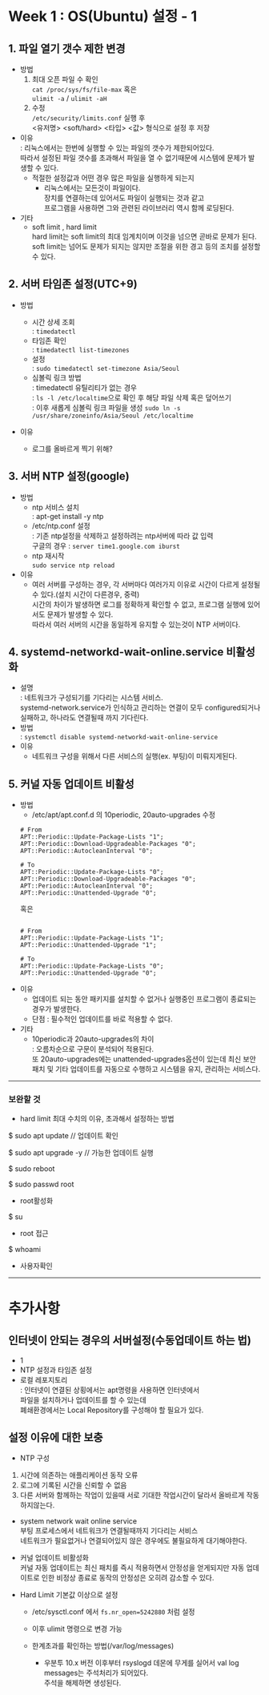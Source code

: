 # Week 1 : OS(Ubuntu) 설정 - 1  

## 1. 파일 열기 갯수 제한 변경
- 방법  
    1. 최대 오픈 파일 수 확인  
    `cat /proc/sys/fs/file-max` 혹은  
    `ulimit -a` / `ulimit -aH`
    2. 수정  
    `/etc/security/limits.conf` 실행 후  
    <유저명> <soft/hard> <타입> <값> 형식으로 설정 후 저장 
- 이유  
    : 리눅스에서는 한번에 실행할 수 있는 파일의 갯수가 제한되어있다.  
    따라서 설정된 파일 갯수를 초과해서 파일을 열 수 없기때문에 시스템에 문제가 발생할 수 있다.  
    + 적절한 설정값과 어떤 경우 많은 파일을 실행하게 되는지
        - 리눅스에서는 모든것이 파일이다.  
        장치를 연결하는데 있어서도 파일이 실행되는 것과 같고  
        프로그램을 사용하면 그와 관련된 라이브러리 역시 함께 로딩된다.  
- 기타  
    - soft limit , hard limit  
    hard limit는 soft limit의 최대 임계치이며 이것을 넘으면 곧바로 문제가 된다.  
    soft limit는 넘어도 문제가 되지는 않지만 조절을 위한 경고 등의 조치를 설정할 수 있다.  

## 2. 서버 타임존 설정(UTC+9)
- 방법
    - 시간 상세 조회  
    : `timedatectl`
    - 타임존 확인  
    : `timedatectl list-timezones`
    - 설정  
    : `sudo timedatectl set-timezone Asia/Seoul`
    - 심볼릭 링크 방법  
    : timedatectl 유틸리티가 없는 경우  
    : `ls -l /etc/localtime`으로 확인 후 해당 파일 삭제 혹은 덮어쓰기  
    : 이후 새롭게 심볼릭 링크 파일을 생성 `sudo ln -s /usr/share/zoneinfo/Asia/Seoul /etc/localtime`

- 이유
    - 로그를 올바르게 찍기 위해?

## 3. 서버 NTP 설정(google)
- 방법
    - ntp 서비스 설치  
    : apt-get install -y ntp
    - /etc/ntp.conf 설정  
    : 기존 ntp설정을 삭제하고 설정하려는 ntp서버에 따라 값 입력  
    구글의 경우 : `server time1.google.com iburst`
    - ntp 재시작  
    `sudo service ntp reload`  
- 이유
    - 여러 서버를 구성하는 경우, 각 서버마다 여러가지 이유로 시간이 다르게 설정될 수 있다.(설치 시간이 다른경우, 중력)  
    시간의 차이가 발생하면 로그를 정확하게 확인할 수 없고, 프로그램 실행에 있어서도 문제가 발생할 수 있다.  
    따라서 여러 서버의 시간을 동일하게 유지할 수 있는것이 NTP 서버이다.  

## 4. systemd-networkd-wait-online.service 비활성화
- 설명  
    : 네트워크가 구성되기를 기다리는 시스템 서비스.  
    systemd-network.service가 인식하고 관리하는 연결이 모두 configured되거나 실패하고, 하나라도 연결될때 까지 기다린다.
- 방법  
    : `systemctl disable systemd-networkd-wait-online-service`
- 이유
    - 네트워크 구성을 위해서 다른 서비스의 실행(ex. 부팅)이 미뤄지게된다.  

## 5. 커널 자동 업데이트 비활성
- 방법  
    - /etc/apt/apt.conf.d 의 10periodic, 20auto-upgrades 수정  
    ```
    # From
    APT::Periodic::Update-Package-Lists "1";
    APT::Periodic::Download-Upgradeable-Packages "0";
    APT::Periodic::AutocleanInterval "0";

    # To
    APT::Periodic::Update-Package-Lists "0";
    APT::Periodic::Download-Upgradeable-Packages "0";
    APT::Periodic::AutocleanInterval "0";
    APT::Periodic::Unattended-Upgrade "0";

    ```  
    혹은
    ```

    # From
    APT::Periodic::Update-Package-Lists "1";
    APT::Periodic::Unattended-Upgrade "1";

    # To
    APT::Periodic::Update-Package-Lists "0";
    APT::Periodic::Unattended-Upgrade "0";

    ```
- 이유  
    - 업데이트 되는 동안 패키지를 설치할 수 없거나 실행중인 프로그램이 종료되는 경우가 발생한다.  
    - 단점 : 필수적인 업데이트를 바로 적용할 수 없다.
- 기타  
    - 10periodic과 20auto-upgrades의 차이  
    : 오름차순으로 구문이 분석되어 적용된다.  
    또 20auto-upgrades에는 unattended-upgrades옵션이 있는데 최신 보안 패치 및 기타 업데이트를 자동으로 수행하고 시스템을 유지, 관리하는 서비스다.


---
### 보완할 것
- hard limit 최대 수치의 이유, 초과해서 설정하는 방법

$ sudo apt update
// 업데이트 확인

$ sudo apt upgrade -y
// 가능한 업데이트 실행


$ sudo reboot


$ sudo passwd root
- root활성화

$ su
- root 접근

$ whoami
- 사용자확인

---

# 추가사항

## 인터넷이 안되는 경우의 서버설정(수동업데이트 하는 법)
 - 1
 - NTP 설정과 타임존 설정
 - 로컬 레포지토리  
 : 인터넷이 연결된 상횡에서는 apt명령을 사용하면 인터넷에서  
 파일을 설치하거나 업데이트를 할 수 있는데  
 폐쇄환경에서는 Local Repository를 구성해야 할 필요가 있다.  

## 설정 이유에 대한 보충
- NTP 구성  
1. 시간에 의존하는 애플리케이션 동작 오류
2. 로그에 기록된 시간을 신뢰할 수 없음
3. 다른 서버와 함께하는 작업이 있을때 서로 기대한 작업시간이 달라서 올바르게 작동하지않는다.

- system network wait online service  
부팅 프로세스에서 네트워크가 연결될때까지 기다리는 서비스  
네트워크가 필요없거나 연결되어있지 않은 경우에도 불필요하게 대기해야한다.

- 커널 업데이트 비활성화  
커널 자동 업데이트는 최신 패치를 즉시 적용하면서 안정성을 얻게되지만 자동 업데이트로 인한 비정상 종료로 동작의 안정성은 오히려 감소할 수 있다.


- Hard Limit 기본값 이상으로 설정  
    - /etc/sysctl.conf 에서 `fs.nr_open=5242880` 처럼 설정
    - 이후 ulimit 명령으로 변경 가능

    - 한계초과를 확인하는 방법(/var/log/messages)
        - 우분투 10.x 버전 이후부터 rsyslogd 데몬에 무게를 실어서 val log messages는 주석처리가 되어있다.  
        주석을 해제하면 생성된다.